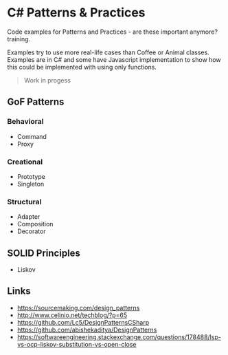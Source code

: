 # C# Patterns & Practices

Code examples for Patterns and Practices - are these important anymore? training.

Examples try to use more real-life cases than Coffee or Animal classes. Examples are in C# and some have Javascript implementation to show how this could be implemented with using only functions.

> Work in progess

## GoF Patterns

### Behavioral
  * Command
  * Proxy

###  Creational
  * Prototype
  * Singleton

### Structural
  * Adapter
  * Composition
  * Decorator

## SOLID Principles
  * Liskov

## Links

* https://sourcemaking.com/design_patterns
* http://www.celinio.net/techblog/?p=65
* https://github.com/Lc5/DesignPatternsCSharp
* https://github.com/abishekaditya/DesignPatterns
* https://softwareengineering.stackexchange.com/questions/178488/lsp-vs-ocp-liskov-substitution-vs-open-close